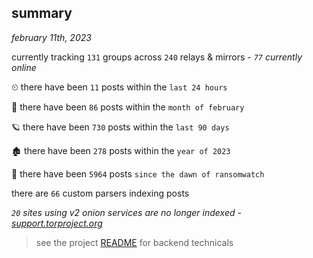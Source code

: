 
## summary
_february 11th, 2023_

currently tracking `131` groups across `240` relays & mirrors - _`77` currently online_

⏲ there have been `11` posts within the `last 24 hours`

🦈 there have been `86` posts within the `month of february`

🪐 there have been `730` posts within the `last 90 days`

🏚 there have been `278` posts within the `year of 2023`

🦕 there have been `5964` posts `since the dawn of ransomwatch`

there are `66` custom parsers indexing posts

_`20` sites using v2 onion services are no longer indexed - [support.torproject.org](https://support.torproject.org/onionservices/v2-deprecation/)_

> see the project [README](https://github.com/joshhighet/ransomwatch#ransomwatch--) for backend technicals
